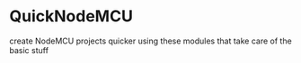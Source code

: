 # QuickNodeMCU

create NodeMCU projects quicker using these modules that take care of the basic stuff